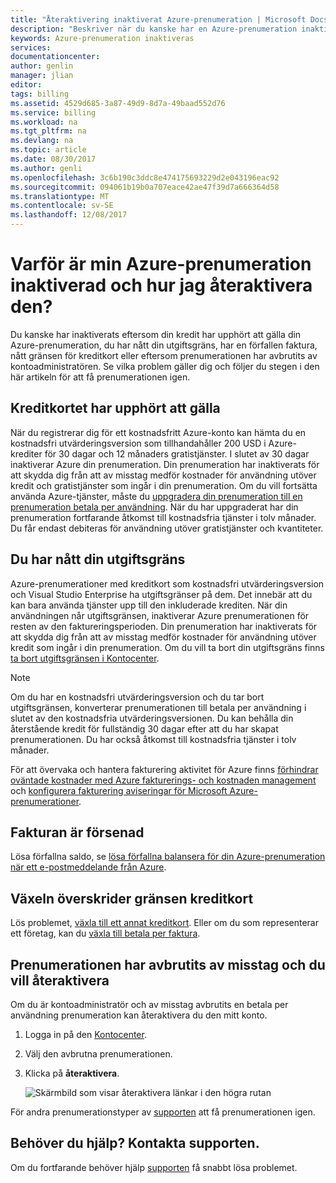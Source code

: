 ```yaml
---
title: "Återaktivering inaktiverat Azure-prenumeration | Microsoft Docs"
description: "Beskriver när du kanske har en Azure-prenumeration inaktiveras och hur du återaktivera den."
keywords: Azure-prenumeration inaktiveras
services: 
documentationcenter: 
author: genlin
manager: jlian
editor: 
tags: billing
ms.assetid: 4529d685-3a87-49d9-8d7a-49baad552d76
ms.service: billing
ms.workload: na
ms.tgt_pltfrm: na
ms.devlang: na
ms.topic: article
ms.date: 08/30/2017
ms.author: genli
ms.openlocfilehash: 3c6b190c3ddc8e474175693229d2e043196eac92
ms.sourcegitcommit: 094061b19b0a707eace42ae47f39d7a666364d58
ms.translationtype: MT
ms.contentlocale: sv-SE
ms.lasthandoff: 12/08/2017
---
```

# <a name="why-is-my-azure-subscription-disabled-and-how-do-i-reactivate-it"></a>Varför är min Azure-prenumeration inaktiverad och hur jag återaktivera den?

Du kanske har inaktiverats eftersom din kredit har upphört att gälla din Azure-prenumeration, du har nått din utgiftsgräns, har en förfallen faktura, nått gränsen för kreditkort eller eftersom prenumerationen har avbrutits av kontoadministratören. Se vilka problem gäller dig och följer du stegen i den här artikeln för att få prenumerationen igen.

## <a name="your-credit-is-expired"></a>Kreditkortet har upphört att gälla

När du registrerar dig för ett kostnadsfritt Azure-konto kan hämta du en kostnadsfri utvärderingsversion som tillhandahåller 200 USD i Azure-krediter för 30 dagar och 12 månaders gratistjänster. I slutet av 30 dagar inaktiverar Azure din prenumeration. Din prenumeration har inaktiverats för att skydda dig från att av misstag medför kostnader för användning utöver kredit och gratistjänster som ingår i din prenumeration. Om du vill fortsätta använda Azure-tjänster, måste du [uppgradera din prenumeration till en prenumeration betala per användning](billing-upgrade-azure-subscription.md). När du har uppgraderat har din prenumeration fortfarande åtkomst till kostnadsfria tjänster i tolv månader. Du får endast debiteras för användning utöver gratistjänster och kvantiteter.

## <a name="you-reached-your-spending-limit"></a>Du har nått din utgiftsgräns

Azure-prenumerationer med kreditkort som kostnadsfri utvärderingsversion och Visual Studio Enterprise ha utgiftsgränser på dem. Det innebär att du kan bara använda tjänster upp till den inkluderade krediten. När din användningen når utgiftsgränsen, inaktiverar Azure prenumerationen för resten av den faktureringsperioden. Din prenumeration har inaktiverats för att skydda dig från att av misstag medför kostnader för användning utöver kredit som ingår i din prenumeration. Om du vill ta bort din utgiftsgräns finns [ta bort utgiftsgränsen i Kontocenter](billing-spending-limit.md#remove).

> [!NOTE] 
> Om du har en kostnadsfri utvärderingsversion och du tar bort utgiftsgränsen, konverterar prenumerationen till betala per användning i slutet av den kostnadsfria utvärderingsversionen. Du kan behålla din återstående kredit för fullständig 30 dagar efter att du har skapat prenumerationen. Du har också åtkomst till kostnadsfria tjänster i tolv månader.

För att övervaka och hantera fakturering aktivitet för Azure finns [förhindrar oväntade kostnader med Azure fakturerings- och kostnaden management](billing-getting-started.md) och [konfigurera fakturering aviseringar för Microsoft Azure-prenumerationer](billing-set-up-alerts.md).


## <a name="your-bill-is-past-due"></a>Fakturan är försenad

Lösa förfallna saldo, se [lösa förfallna balansera för din Azure-prenumeration när ett e-postmeddelande från Azure](billing-azure-subscription-past-due-balance.md).

## <a name="the-bill-exceeds-your-credit-card-limit"></a>Växeln överskrider gränsen kreditkort

Lös problemet, [växla till ett annat kreditkort](billing-how-to-change-credit-card.md). Eller om du som representerar ett företag, kan du [växla till betala per faktura](billing-how-to-pay-by-invoice.md).

## <a name="the-subscription-was-accidentally-canceled-and-you-want-to-reactivate"></a>Prenumerationen har avbrutits av misstag och du vill återaktivera

Om du är kontoadministratör och av misstag avbrutits en betala per användning prenumeration kan återaktivera du den mitt konto.

1. Logga in på den [Kontocenter](https://account.windowsazure.com/Subscriptions).
1. Välj den avbrutna prenumerationen.
1. Klicka på **återaktivera**.

    ![Skärmbild som visar återaktivera länkar i den högra rutan](./media/billing-how-to-cancel-azure-subscription/reactivate-sub.png)

För andra prenumerationstyper av [supporten](https://portal.azure.com/?#blade/Microsoft_Azure_Support/HelpAndSupportBlade) att få prenumerationen igen.

## <a name="need-help-contact-support"></a>Behöver du hjälp? Kontakta supporten.

Om du fortfarande behöver hjälp [supporten](https://portal.azure.com/?#blade/Microsoft_Azure_Support/HelpAndSupportBlade) få snabbt lösa problemet.
